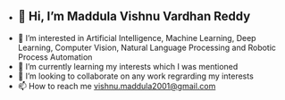 - ## 👋 Hi, I’m Maddula Vishnu Vardhan Reddy
- 👀 I’m interested in Artificial Intelligence, Machine Learning, Deep Learning, Computer Vision, Natural Language Processing and Robotic Process Automation
- 🌱 I’m currently learning my interests which I was mentioned 
- 💞️ I’m looking to collaborate on any work regrarding my interests
- 📫 How to reach me vishnu.maddula2001@gmail.com


<!---
mvvr/mvvr is a ✨ special ✨ repository because its `README.md` (this file) appears on your GitHub profile.
You can click the Preview link to take a look at your changes.
--->

